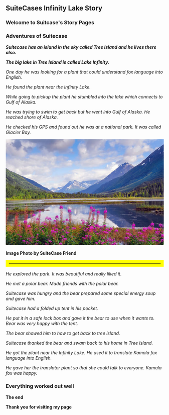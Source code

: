 ## SuiteCases Infinity Lake Story

### Welcome to Suitcase's Story Pages

### Adventures of Suitecase

**_Suitecase has an island in the sky called Tree Island and he lives there also._**

**_The big lake  in Tree Island is called Lake Infinity._**

_One day he was looking for a plant that could understand fox language into English._ 

_He found the plant near the Infinity Lake._

_While going to pickup the plant he stumbled into the lake which connects to Gulf of Alaska._ 

_He was trying to swim to get back but he went into Gulf of Alaska. He reached shore of Alaska._

_He checked his GPS and found out he was at a national park. It was called Glacier Bay._

![Infinity Lake](InfinityLakeAlaska.svg)

<b>Image Photo by SuiteCase Friend</b>

<hr style="border:10px solid yellow">

_He explored the park.  It was beautiful and really liked it._  

_He met a polar bear. Made  friends with the polar bear._  

_Suitecase was hungry and the bear prepared  some special energy soup and gave him._ 

_Suitecase had a folded up tent in his pocket._ 

_He put it in a safe lock box and gave it the bear to use when it wants to. Bear was very happy with the tent._


_The bear showed him to how to get back to tree island._

_Suitecase thanked the bear and swam back to his home in Tree Island._

_He got the plant near the Infinity Lake. He used it to translate Kamala fox language into English._

_He gave her the translator plant so that she could talk to everyone. Kamala fox was happy._

### Everything worked out well

**The end**

**Thank you for visiting my page**


